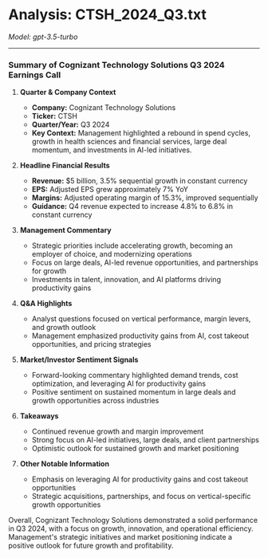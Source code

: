 # Analysis: CTSH_2024_Q3.txt

*Model: gpt-3.5-turbo*

---

### Summary of Cognizant Technology Solutions Q3 2024 Earnings Call

1. **Quarter & Company Context**
   - **Company:** Cognizant Technology Solutions
   - **Ticker:** CTSH
   - **Quarter/Year:** Q3 2024
   - **Key Context:** Management highlighted a rebound in spend cycles, growth in health sciences and financial services, large deal momentum, and investments in AI-led initiatives.

2. **Headline Financial Results**
   - **Revenue:** $5 billion, 3.5% sequential growth in constant currency
   - **EPS:** Adjusted EPS grew approximately 7% YoY
   - **Margins:** Adjusted operating margin of 15.3%, improved sequentially
   - **Guidance:** Q4 revenue expected to increase 4.8% to 6.8% in constant currency

3. **Management Commentary**
   - Strategic priorities include accelerating growth, becoming an employer of choice, and modernizing operations
   - Focus on large deals, AI-led revenue opportunities, and partnerships for growth
   - Investments in talent, innovation, and AI platforms driving productivity gains

4. **Q&A Highlights**
   - Analyst questions focused on vertical performance, margin levers, and growth outlook
   - Management emphasized productivity gains from AI, cost takeout opportunities, and pricing strategies

5. **Market/Investor Sentiment Signals**
   - Forward-looking commentary highlighted demand trends, cost optimization, and leveraging AI for productivity gains
   - Positive sentiment on sustained momentum in large deals and growth opportunities across industries

6. **Takeaways**
   - Continued revenue growth and margin improvement
   - Strong focus on AI-led initiatives, large deals, and client partnerships
   - Optimistic outlook for sustained growth and market positioning

7. **Other Notable Information**
   - Emphasis on leveraging AI for productivity gains and cost takeout opportunities
   - Strategic acquisitions, partnerships, and focus on vertical-specific growth opportunities

Overall, Cognizant Technology Solutions demonstrated a solid performance in Q3 2024, with a focus on growth, innovation, and operational efficiency. Management's strategic initiatives and market positioning indicate a positive outlook for future growth and profitability.